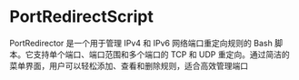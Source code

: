 # PortRedirectScript
PortRedirector 是一个用于管理 IPv4 和 IPv6 网络端口重定向规则的 Bash 脚本。它支持单个端口、端口范围和多个端口的 TCP 和 UDP 重定向。通过简洁的菜单界面，用户可以轻松添加、查看和删除规则，适合高效管理端口

